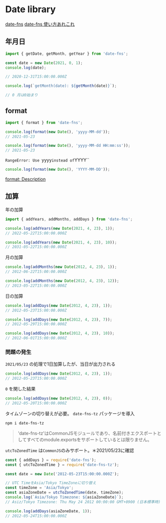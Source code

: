 # Date library

[date-fns](https://www.npmjs.com/package/date-fns)
[date-fns 使い方あれこれ](https://zenn.dev/snjssk/articles/f05d1bcfeb9604)

## 年月日

```JavaScript
import { getDate, getMonth, getYear } from 'date-fns';

const date = new Date(2021, 0, 1);
console.log(date);

// 2020-12-31T15:00:00.000Z
```

```JavaScript
console.log(`getMonth(date): ${getMonth(date)}`);

// 0 月は0始まり
```

## format

```JavaScript
import { format } from 'date-fns';

console.log(format(new Date(), 'yyyy-MM-dd'));
// 2021-05-23

console.log(format(new Date(), 'yyyy-MM-dd HH:mm:ss'));
// 2021-05-23
```

`RangeError: Use `yyyy` instead of `YYYY``

```JavaScript
console.log(format(new Date(), 'YYYY-MM-DD'));
```

[format: Description](https://date-fns.org/v1.28.5/docs/format)

## 加算

年の加算

```JavaScript
import { addYears, addMonths, addDays } from 'date-fns';

console.log(addYears(new Date(2021, 4, 23), 1));
// 2022-05-22T15:00:00.000Z

console.log(addYears(new Date(2021, 4, 23), 10));
// 2031-05-22T15:00:00.000Z
```

月の加算

```JavaScript
console.log(addMonths(new Date(2012, 4, 23), 1));
// 2012-06-22T15:00:00.000Z

console.log(addMonths(new Date(2012, 4, 23), 12));
// 2013-05-22T15:00:00.000Z
```

日の加算

```JavaScript
console.log(addDays(new Date(2012, 4, 23), 1));
// 2012-05-23T15:00:00.000Z

console.log(addDays(new Date(2012, 4, 23), 7));
// 2012-05-29T15:00:00.000Z

console.log(addDays(new Date(2012, 4, 23), 10));
// 2012-06-01T15:00:00.000Z
```

### 問題の発生

`2021/05/23` の処理で1日加算したが、当日が出力される

```JavaScript
console.log(addDays(new Date(2012, 4, 23), 1));
// 2012-05-23T15:00:00.000Z
```

`0` を関した結果

```JavaScript
console.log(addDays(new Date(2012, 4, 23), 0));
// 2012-05-20T15:00:00.000Z
```

タイムゾーンの切り替えが必要。 `date-fns-tz` パッケージを導入

```
npm i date-fns-tz
```

> 'date-fns-tz'はCommonJSモジュールであり、名前付きエクスポートとしてすべてのmodule.exportsをサポートしているとは限りません。

`utcToZonedTime` は`CommonJS`のみサポート。＊2021/05/23に確認

```JavaScript
const { addDays } = require('date-fns');
const { utcToZonedTime } = require('date-fns-tz');

const date = new Date('2012-05-23T15:00:00.000Z');

// UTC TimeをAsia/Tokyo TimeZoneに切り替え
const timeZone = 'Asia/Tokyo';
const asiaZoneDate = utcToZonedTime(date, timeZone);
console.log(`Asia/Tokyo Timezone: ${asiaZoneDate}`);
// Asiz/Tokyo Timezone: Thu May 24 2012 00:00:00 GMT+0900 (日本標準時)

console.log(addDays(asiaZoneDate, 1));
// 2012-05-24T15:00:00.000Z
```

